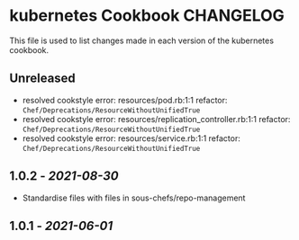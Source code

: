 # kubernetes Cookbook CHANGELOG

This file is used to list changes made in each version of the kubernetes cookbook.

## Unreleased

- resolved cookstyle error: resources/pod.rb:1:1 refactor: `Chef/Deprecations/ResourceWithoutUnifiedTrue`
- resolved cookstyle error: resources/replication_controller.rb:1:1 refactor: `Chef/Deprecations/ResourceWithoutUnifiedTrue`
- resolved cookstyle error: resources/service.rb:1:1 refactor: `Chef/Deprecations/ResourceWithoutUnifiedTrue`
## 1.0.2 - *2021-08-30*

- Standardise files with files in sous-chefs/repo-management

## 1.0.1 - *2021-06-01*
